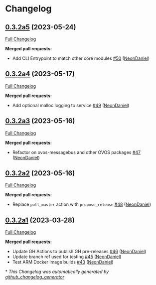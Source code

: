 # Changelog

## [0.3.2a5](https://github.com/NeonGeckoCom/neon_messagebus/tree/0.3.2a5) (2023-05-24)

[Full Changelog](https://github.com/NeonGeckoCom/neon_messagebus/compare/0.3.2a4...0.3.2a5)

**Merged pull requests:**

- Add CLI Entrypoint to match other core modules [\#50](https://github.com/NeonGeckoCom/neon_messagebus/pull/50) ([NeonDaniel](https://github.com/NeonDaniel))

## [0.3.2a4](https://github.com/NeonGeckoCom/neon_messagebus/tree/0.3.2a4) (2023-05-17)

[Full Changelog](https://github.com/NeonGeckoCom/neon_messagebus/compare/0.3.2a3...0.3.2a4)

**Merged pull requests:**

- Add optional malloc logging to service [\#49](https://github.com/NeonGeckoCom/neon_messagebus/pull/49) ([NeonDaniel](https://github.com/NeonDaniel))

## [0.3.2a3](https://github.com/NeonGeckoCom/neon_messagebus/tree/0.3.2a3) (2023-05-16)

[Full Changelog](https://github.com/NeonGeckoCom/neon_messagebus/compare/0.3.2a2...0.3.2a3)

**Merged pull requests:**

- Refactor on ovos-messagebus and other OVOS packages [\#47](https://github.com/NeonGeckoCom/neon_messagebus/pull/47) ([NeonDaniel](https://github.com/NeonDaniel))

## [0.3.2a2](https://github.com/NeonGeckoCom/neon_messagebus/tree/0.3.2a2) (2023-05-16)

[Full Changelog](https://github.com/NeonGeckoCom/neon_messagebus/compare/0.3.2a1...0.3.2a2)

**Merged pull requests:**

- Replace `pull_master` action with `propose_release` [\#48](https://github.com/NeonGeckoCom/neon_messagebus/pull/48) ([NeonDaniel](https://github.com/NeonDaniel))

## [0.3.2a1](https://github.com/NeonGeckoCom/neon_messagebus/tree/0.3.2a1) (2023-03-28)

[Full Changelog](https://github.com/NeonGeckoCom/neon_messagebus/compare/0.3.1...0.3.2a1)

**Merged pull requests:**

- Update GH Actions to publish GH pre-releases [\#46](https://github.com/NeonGeckoCom/neon_messagebus/pull/46) ([NeonDaniel](https://github.com/NeonDaniel))
- Update branch ref used for testing [\#45](https://github.com/NeonGeckoCom/neon_messagebus/pull/45) ([NeonDaniel](https://github.com/NeonDaniel))
- Test ARM Docker image builds [\#43](https://github.com/NeonGeckoCom/neon_messagebus/pull/43) ([NeonDaniel](https://github.com/NeonDaniel))



\* *This Changelog was automatically generated by [github_changelog_generator](https://github.com/github-changelog-generator/github-changelog-generator)*

